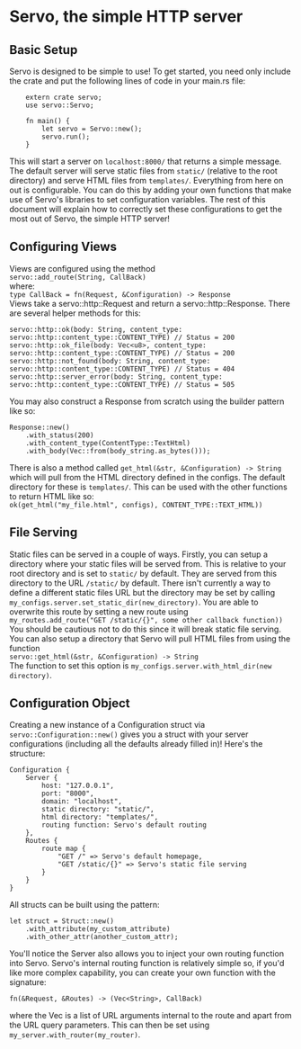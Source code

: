 # Servo, the simple HTTP server

## Basic Setup
Servo is designed to be simple to use! To get started, you need only include the crate and put the following lines of code in your main.rs file:
```
    extern crate servo;
    use servo::Servo;

    fn main() {
        let servo = Servo::new();
        servo.run();
    }
```
This will start a server on `localhost:8000/` that returns a simple message. The default server will serve static files from `static/` (relative to the root directory) and serve HTML files from `templates/`. Everything from here on out is configurable. You can do this by adding your own functions that make use of Servo's libraries to set configuration variables. The rest of this document will explain how to correctly set these configurations to get the most out of Servo, the simple HTTP server!

## Configuring Views
Views are configured using the method<br>
`servo::add_route(String, CallBack)`<br>
where:<br>
`type CallBack = fn(Request, &Configuration) -> Response`<br>
Views take a servo::http::Request and return a servo::http::Response. There are several helper methods for this:
```
servo::http::ok(body: String, content_type: servo::http::content_type::CONTENT_TYPE) // Status = 200
servo::http::ok_file(body: Vec<u8>, content_type: servo::http::content_type::CONTENT_TYPE) // Status = 200
servo::http::not_found(body: String, content_type: servo::http::content_type::CONTENT_TYPE) // Status = 404
servo::http::server_error(body: String, content_type: servo::http::content_type::CONTENT_TYPE) // Status = 505
```
You may also construct a Response from scratch using the builder pattern like so:
```
Response::new()
    .with_status(200)
    .with_content_type(ContentType::TextHtml)
    .with_body(Vec::from(body_string.as_bytes()));
```
There is also a method called `get_html(&str, &Configuration) -> String` which will pull from the HTML directory defined in the configs. 
The default directory for these is `templates/`. This can be used with the other functions to return HTML like so:<br>
`ok(get_html("my_file.html", configs), CONTENT_TYPE::TEXT_HTML))`

## File Serving
Static files can be served in a couple of ways. Firstly, you can setup a directory where your static files will be served from. This is relative to your root directory and is set to `static/` by default. They are served from this directory to the URL `/static/` by default. There isn't currently a way to define a different static files URL but the directory may be set by calling `my_configs.server.set_static_dir(new_directory)`. You are able to overwrite this route by setting a new route using
<br>
`my_routes.add_route("GET /static/{}", some other callback function))`<br>
You should be cautious not to do this since it will break static file serving.<br>
You can also setup a directory that Servo will pull HTML files from using the function<br>
`servo::get_html(&str, &Configuration) -> String`<br>
The function to set this option is `my_configs.server.with_html_dir(new directory)`.

## Configuration Object
Creating a new instance of a Configuration struct via `servo::Configuration::new()` gives you a struct with your server configurations (including all the defaults already filled in)! Here's the structure:
```
Configuration {
    Server {
        host: "127.0.0.1",
        port: "8000",
        domain: "localhost",
        static directory: "static/",
        html directory: "templates/",
        routing function: Servo's default routing
    },
    Routes {
        route map {
            "GET /" => Servo's default homepage,
            "GET /static/{}" => Servo's static file serving
        }
    }
}
```
All structs can be built using the pattern:
```
let struct = Struct::new()
    .with_attribute(my_custom_attribute)
    .with_other_attr(another_custom_attr);
```
You'll notice the Server also allows you to inject your own routing function into Servo. Servo's internal routing function is relatively simple so, if you'd like more complex capability, you can create your own function with the signature:
```
fn(&Request, &Routes) -> (Vec<String>, CallBack)
```
where the Vec<String> is a list of URL arguments internal to the route and apart from the URL query parameters. This can then be set using `my_server.with_router(my_router)`.